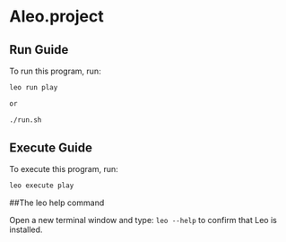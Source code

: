 # Aleo.project

## Run Guide

To run this program, run:
```bash
leo run play

or 

./run.sh
```

## Execute Guide

To execute this program, run:
```bash
leo execute play
```
##The leo help command

Open a new terminal window and type: 
```leo --help``` 
to confirm that Leo is installed.
